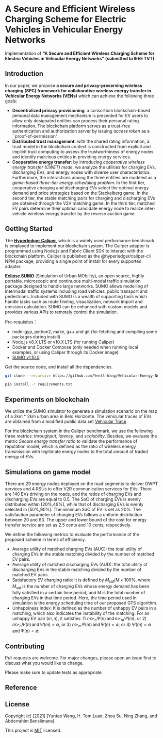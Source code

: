 # A Secure and Efficient Wireless Charging Scheme for Electric Vehicles in Vehicular Energy Networks

Implementation of **"A Secure and Efficient Wireless Charging Scheme for Electric Vehicles in Vehicular Energy Networks" (submitted to IEEE TVT).**

## Introduction
In our paper, we propose **a secure and privacy-preserving wireless charging (SPC) framework for collaborative wireless energy transfer in Vehicular Energy Networks (VENs)** which can achieve the following three goals:
- **Decentralized privacy provisioning**: a consortium blockchain-based personal data management mechanism is presented for EV users to allow only designated entities can process their personal rating information. The blockchain platform serves as a trust-free authentication and authorization server by issuing *access token* as a ``proof-of-permission".
- **Distributed trust management**: with the shared rating information, a trust model in the blockchain context is constructed from explicit and implicit trust computing to assess the trustworthiness of energy nodes and identify malicious entities in providing energy services.
- **Cooperative energy transfer**: by introducing *cooperative wireless energy transfer (CWET) mode*, we analyze the utilities for charging EVs, discharging EVs, and energy nodes with diverse user characteristics. Furthermore, the interactions among the three entities are modeled as a *game-based three-tier energy scheduling problem*. In the first tier, cooperative charging and discharging EVs select the optimal energy demand and price strategies based on the Stackelberg game. In the second tier, the stable matching pairs for charging and discharging EVs are obtained through the V2V matching game. In the third tier, matched EV pairs determine their optimal candidate energy node to realize inter-vehicle wireless energy transfer by the reverse auction game.

## Getting Started
The **[Hyperledger Caliper](https://www.hyperledger.org/use/caliper)**, which is a widely used performance benchmark, is employed to implement our blockchain system. The Caliper adaptor is programmed using Node.js and Fabric Client SDK to interact with the blockchain platform. Caliper is published as the @hyperledger/caliper-cli NPM package, providing a single point of install for every supported adapter.

**[Eclipse SUMO](https://sumo.dlr.de/docs/index.html)** (Simulation of Urban MObility), an open source, highly portable, microscopic and continuous multi-modal traffic simulation package designed to handle large networks. SUMO allows modelling of intermodal traffic systems including road vehicles, public transport and pedestrians. Included with SUMO is a wealth of supporting tools which handle tasks such as route finding, visualization, network import and emission calculation. SUMO can be enhanced with custom models and provides various APIs to remotely control the simulation.

Pre-requisites：
- node-gyp, python2, make, g++ and git (for fetching and compiling some packages during install)
- Node.js v8.X LTS or v10.X LTS (for running Caliper)
- Docker and Docker Compose (only needed when running local examples, or using Caliper through its Docker image)
- [SUMO v1.10.0](https://sumo.dlr.de/docs/Downloads.php) 

Get the source code, and install all the dependencies.

```bash
git clone --recursive https://github.com/Yentl-Wang/Vehicular-Energy-Network

pip install -r requirements.txt
```

## Experiments on blockchain
We utilize the SUMO simulator to generate a simulation scenario on the map of a 2km * 2km urban area in Belo Horizonte. The vehicular traces of EVs are obtained from a modified public data set [Vehicular Trace](http://www.prof.rettore.com.br/vehicular-trace/). 

For the blockchain system in the Caliper benchmark, we use the following three metrics: *throughput*, *latency*, and *scalability*. Besides, we evaluate the metric *Secure energy transfer ratio* to validate the performance of reputation model, which is defined as the ratio of wireless energy transmission with legitimate energy nodes to the total amount of traded energy of EVs.

## Simulations on game model

There are 29 energy nodes deployed on the road segments to deliver DWPT services and 4 RSUs to offer V2R communication services for EVs. There are 140 EVs driving on the roads, and the ratios of charging EVs and discharging EVs are equal to 0.5. The SoC of charging EVs is evenly distributed within [20%,49%], while that of discharging EVs is evenly selected in [50%,90%]. The minimum SoC of EV is set as 20%. The satisfaction parameter of charging EVs follows a uniform distribution between 20 and 60. The upper and lower bound of the cost for energy transfer service are set as 2.5 cents and 10 cents, respectively. 

We define the following metrics to evaluate the performance of the proposed scheme in terms of efficiency.
- Average utility of matched charging EVs (AUC): the total utility of charging EVs in the stable matching divided by the number of matched EV pairs.
- Average utility of matched discharging EVs (AUD): the total utility of discharging EVs in the stable matching divided by the number of matched EV pairs.
- Satisfactory EV charging ratio: It is defined by ${M_{\mathrm{sat}}}/M \times 100\%$, where $M_{\mathrm{sat}}$ is the number of charging EVs whose energy demand has been fully satisfied in a certain time period, and M is the total number of charging EVs in that time period. Here, the time period used in simulation is the energy scheduling time of our proposed GTS algorithm.
- Unhappiness index: It is defined as the number of unhappy EV pairs in a matching, which also indicates the instability of the matching. For an unhappy EV pair $(m,n)$, it satisfies: 1) $m{ \succ _n}\Psi(n)\,{\text{and}}\, n{ \succ _{m}}\Psi(m)$, or 2) $m{ \succ _n}\Psi(n)\,{\text{and}}\, \Psi(m)=\emptyset$, or 3) $n{ \succ _{m}}\Psi(m)\,{\text{and}}\, \Psi(n)=\emptyset$, or 4) $\Psi(m)=\emptyset\,{\text{and}}\, \Psi(n)=\emptyset$.


## Contributing
Pull requests are welcome. For major changes, please open an issue first to discuss what you would like to change.

Please make sure to update tests as appropriate.

## Reference

## License
Copyright (c) [2021] [Yuntao Wang, H. Tom Luan, Zhou Su, Ning Zhang, and Abderrahim Benslimane]

This project is [MIT](https://choosealicense.com/licenses/mit/) licensed. 
